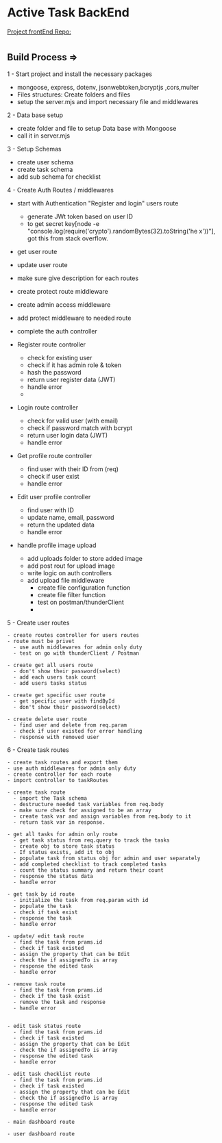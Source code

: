 # Active Task BackEnd

[Project frontEnd Repo:](https://github.com/1001hadi/activeTasks-FE)

#

## Build Process =>

1 - Start project and install the necessary packages

- mongoose, express, dotenv, jsonwebtoken,bcryptjs ,cors,multer
- Files structures: Create folders and files
- setup the server.mjs and import necessary file and middlewares

2 - Data base setup

- create folder and file to setup Data base with Mongoose
- call it in server.mjs

3 - Setup Schemas

- create user schema
- create task schema
- add sub schema for checklist

4 - Create Auth Routes / middlewares

- start with Authentication "Register and login" users route
  - generate JWt token based on user ID
  - to get secret key[node -e "console.log(require('crypto').randomBytes(32).toString('he
    x'))"], got this from stack overflow.
- get user route
- update user route
- make sure give description for each routes
- create protect route middleware
- create admin access middleware
- add protect middleware to needed route
- complete the auth controller

- Register route controller
  - check for existing user
  - check if it has admin role & token
  - hash the password
  - return user register data (JWT)
  - handle error
  -
- Login route controller

  - check for valid user (with email)
  - check if password match with bcrypt
  - return user login data (JWT)
  - handle error

- Get profile route controller

  - find user with their ID from (req)
  - check if user exist
  - handle error

- Edit user profile controller

  - find user with ID
  - update name, email, password
  - return the updated data
  - handle error

- handle profile image upload
  - add uploads folder to store added image
  - add post rout for upload image
  - write logic on auth controllers
  - add upload file middleware
    - create file configuration function
    - create file filter function
    - test on postman/thunderClient
    -

5 - Create user routes

    - create routes controller for users routes
    - route must be privet
      - use auth middlewares for admin only duty
      - test on go with thunderClient / Postman

    - create get all users route
      - don't show their password(select)
      - add each users task count
      - add users tasks status

    - create get specific user route
      - get specific user with findById
      - don't show their password(select)

    - create delete user route
      - find user and delete from req.param
      - check if user existed for error handling
      - response with removed user

6 - Create task routes

    - create task routes and export them
    - use auth middlewares for admin only duty
    - create controller for each route
    - import controller to taskRoutes

    - create task route
      - import the Task schema
      - destructure needed task variables from req.body
      - make sure check for assigned to be an array
      - create task var and assign variables from req.body to it
      - return task var in response.

    - get all tasks for admin only route
      - get task status from req.query to track the tasks
      - create obj to store task status
      - If status exists, add it to obj
      - populate task from status obj for admin and user separately
      - add completed checklist to track completed tasks
      - count the status summary and return their count
      - response the status data
      - handle error

    - get task by id route
      - initialize the task from req.param with id
      - populate the task
      - check if task exist
      - response the task
      - handle error

    - update/ edit task route
      - find the task from prams.id
      - check if task existed
      - assign the property that can be Edit
      - check the if assignedTo is array
      - response the edited task
      - handle error

    - remove task route
      - find the task from prams.id
      - check if the task exist
      - remove the task and response
      - handle error


    - edit task status route
      - find the task from prams.id
      - check if task existed
      - assign the property that can be Edit
      - check the if assignedTo is array
      - response the edited task
      - handle error

    - edit task checklist route
      - find the task from prams.id
      - check if task existed
      - assign the property that can be Edit
      - check the if assignedTo is array
      - response the edited task
      - handle error

    - main dashboard route

    - user dashboard route
